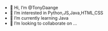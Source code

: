 - 👋 Hi, I’m @TonyDaange
- 👀 I’m interested in Python,JS,Java,HTML,CSS
- 🌱 I’m currently learning Java
- 💞️ I’m looking to collaborate on ...
<!---- 📫 How to reach me ...
- 😄 Pronouns: ...
- ⚡ Fun fact: ...


TonyDaange/TonyDaange is a ✨ special ✨ repository because its `README.md` (this file) appears on your GitHub profile.
You can click the Preview link to take a look at your changes.
--->
